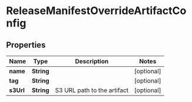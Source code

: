 

# ReleaseManifestOverrideArtifactConfig


## Properties

Name | Type | Description | Notes
------------ | ------------- | ------------- | -------------
**name** | **String** |  |  [optional]
**tag** | **String** |  |  [optional]
**s3Url** | **String** | S3 URL path to the artifact |  [optional]



